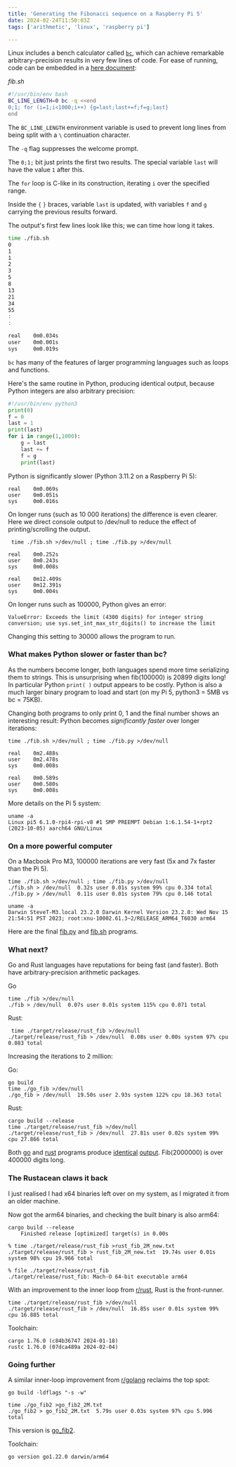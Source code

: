 ```yaml
---
title: 'Generating the Fibonacci sequence on a Raspberry Pi 5'
date: 2024-02-24T11:50:03Z
tags: ['arithmetic', 'linux', 'raspberry pi']

---
```

Linux includes a bench calculator called [`bc`](https://linux.die.net/man/1/bc), which can achieve remarkable arbitrary-precision results in very few lines of code. For ease of running, code can be embedded in a [here document](https://linux.die.net/abs-guide/here-docs.html):

_fib.sh_
```bash
#!/usr/bin/env bash
BC_LINE_LENGTH=0 bc -q <<end
0;1; for (i=1;i<1000;i++) {g=last;last+=f;f=g;last}
end
```

The `BC_LINE_LENGTH` environment variable is used to prevent long lines from being split with a `\` continuation character.

The `-q` flag suppresses the welcome prompt.

The `0;1;` bit just prints the first two results. The special variable `last` will have the value `1` after this.

The `for` loop is C-like in its construction, iterating `i` over the specified range.

Inside the `{` `}` braces, variable `last` is updated, with variables `f` and `g` carrying the previous results forward.

The output's first few lines look like this; we can time how long it takes.

```bash
time ./fib.sh
0
1
1
2
3
5
8
13
21
34
55
:
:

real    0m0.034s
user    0m0.001s
sys     0m0.019s
```

`bc` has many of the features of larger programming languages such as loops and functions.

Here's the same routine in Python, producing identical output, because Python integers are also arbitrary precision:

```python
#!/usr/bin/env python3
print(0)
f = 0
last = 1
print(last)
for i in range(1,1000):
    g = last
    last += f
    f = g
    print(last)
```

Python is significantly slower (Python 3.11.2 on a Raspberry Pi 5):

```
real    0m0.069s
user    0m0.051s
sys     0m0.016s
```

On longer runs (such as 10 000 iterations) the difference is even clearer. Here we direct console output to /dev/null to reduce the effect of printing/scrolling the output.

```
 time ./fib.sh >/dev/null ; time ./fib.py >/dev/null

real    0m0.252s
user    0m0.243s
sys     0m0.008s

real    0m12.409s
user    0m12.391s
sys     0m0.004s
```

On longer runs such as 100000, Python gives an error:

```
ValueError: Exceeds the limit (4300 digits) for integer string conversion; use sys.set_int_max_str_digits() to increase the limit
```

Changing this setting to 30000 allows the program to run.

### What makes Python slower or faster than bc?

As the numbers become longer, both languages spend more time serializing them to strings. This is unsurprising when fib(100000) is 20899 digits long! In particular Python `print( )` output appears to be costly. Python is also a much larger binary program to load and start (on my Pi 5, python3 = 5MB vs bc = 75KB).

Changing both programs to only print 0, 1 and the final number shows an interesting result: Python becomes _significantly faster_ over longer iterations:

```
time ./fib.sh >/dev/null ; time ./fib.py >/dev/null

real    0m2.488s
user    0m2.478s
sys     0m0.008s

real    0m0.589s
user    0m0.580s
sys     0m0.008s
```

More details on the Pi 5 system:
```
uname -a
Linux pi5 6.1.0-rpi4-rpi-v8 #1 SMP PREEMPT Debian 1:6.1.54-1+rpt2 (2023-10-05) aarch64 GNU/Linux
```

### On a more powerful computer

On a Macbook Pro M3, 100000 iterations are very fast (5x and 7x faster than the Pi 5).

```
time ./fib.sh >/dev/null ; time ./fib.py >/dev/null
./fib.sh > /dev/null  0.32s user 0.01s system 99% cpu 0.334 total
./fib.py > /dev/null  0.11s user 0.01s system 79% cpu 0.146 total
```

```
uname -a
Darwin SteveT-M3.local 23.2.0 Darwin Kernel Version 23.2.0: Wed Nov 15 21:54:51 PST 2023; root:xnu-10002.61.3~2/RELEASE_ARM64_T6030 arm64
```

Here are the final [fib.py](./fib.py) and [fib.sh](./fib.sh) programs.

### What next?

Go and Rust languages have reputations for being fast (and faster). Both have arbitrary-precision arithmetic packages.

Go
```
time ./fib >/dev/null
./fib > /dev/null  0.07s user 0.01s system 115% cpu 0.071 total
```

Rust:
```
 time ./target/release/rust_fib >/dev/null
./target/release/rust_fib > /dev/null  0.08s user 0.00s system 97% cpu 0.083 total
```

Increasing the iterations to 2 million:

Go:
```
go build
time ./go_fib >/dev/null
./go_fib > /dev/null  19.50s user 2.93s system 122% cpu 18.363 total
```

Rust:
```
cargo build --release
time ./target/release/rust_fib >/dev/null
./target/release/rust_fib > /dev/null  27.81s user 0.02s system 99% cpu 27.866 total
```

Both [go](go_fib/fib.go) and [rust](rust_fib/src/main.rs) programs produce [identical](go_fib/go_fib_2M.txt) [output](rust_fib/rust_fib_2M.txt). Fib(2000000) is over 400000 digits long.

### The Rustacean claws it back

I just realised I had x64 binaries left over on my system, as I migrated it from an older machine.

Now got the arm64 binaries, and checking the built binary is also arm64:

```
cargo build --release
    Finished release [optimized] target(s) in 0.00s

% time ./target/release/rust_fib >rust_fib_2M_new.txt
./target/release/rust_fib > rust_fib_2M_new.txt  19.74s user 0.01s system 98% cpu 19.966 total

% file ./target/release/rust_fib
./target/release/rust_fib: Mach-O 64-bit executable arm64
```

With an improvement to the inner loop from [r/rust](https://www.reddit.com/r/rust/comments/1az4tfn/comment/krzgtw1/?utm_source=share&utm_medium=web2x&context=3), Rust is the front-runner.

```
time ./target/release/rust_fib >/dev/null
./target/release/rust_fib > /dev/null  16.85s user 0.01s system 99% cpu 16.885 total
```

Toolchain:
```
cargo 1.76.0 (c84b36747 2024-01-18)
rustc 1.76.0 (07dca489a 2024-02-04)
```

### Going further

A similar inner-loop improvement from [r/golang](https://www.reddit.com/r/golang/comments/1az4r01/fibonacci_sequences_using_bc_python_go_and_rust/) reclaims the top spot:

```
go build -ldflags "-s -w"

time ./go_fib2 >go_fib2_2M.txt
./go_fib2 > go_fib2_2M.txt  5.79s user 0.03s system 97% cpu 5.996 total
```

This version is [go_fib2](go_fib2/fib2.go).

Toolchain:
```
go version go1.22.0 darwin/arm64
```
